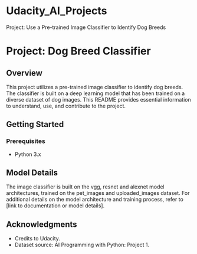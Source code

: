 # Udacity_AI_Projects
Project: Use a Pre-trained Image Classifier to Identify Dog Breeds

# Project: Dog Breed Classifier

## Overview
This project utilizes a pre-trained image classifier to identify dog breeds. The classifier is built on a deep learning model that has been trained on a diverse dataset of dog images. This README provides essential information to understand, use, and contribute to the project.

## Getting Started
### Prerequisites
- Python 3.x

## Model Details
The image classifier is built on the vgg, resnet and alexnet model architectures, trained on the pet_images and uploaded_images dataset. For additional details on the model architecture and training process, refer to [link to documentation or model details].


## Acknowledgments
- Credits to Udacity.
- Dataset source: AI Programming with Python: Project 1.
